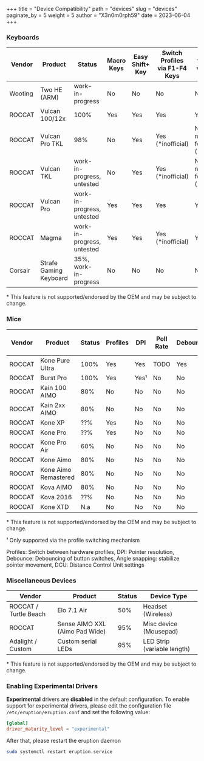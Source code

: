 +++
title = "Device Compatibility"
path = "devices"
slug = "devices"
paginate_by = 5
weight = 5
author = "X3n0m0rph59"
date = 2023-06-04
+++

### Keyboards

| Vendor  | Product                | Status                     | Macro Keys | Easy Shift+ Key | Switch Profiles via F1-F4 Keys | Special functions via F5-F8 Keys    | Media keys F9-F12 |
| ------- |------------------------| -------------------------- | ---------- | -------------- | ------------------------------ | ----------------------------------- | ----------------- |
| Wooting | Two HE (ARM)           | work-in-progress  | No | No | No | No | No | No |
| ROCCAT  | Vulcan 100/12x         | 100%                       | Yes        | Yes            | Yes                            | Yes                                 | Yes               |
| ROCCAT  | Vulcan Pro TKL         | 98%                        | No         | Yes            | Yes (*inofficial)              | No, but may be forced (*inofficial) | Yes               |
| ROCCAT  | Vulcan TKL             | work-in-progress, untested | No         | Yes            | Yes (*inofficial)              | No, but may be forced (*inofficial) | Yes               |
| ROCCAT  | Vulcan Pro             | work-in-progress, untested | Yes        | Yes            | Yes                            | Yes                                 | Yes               |
| ROCCAT  | Magma                  | work-in-progress, untested | Yes        | Yes            | Yes (*inofficial)              | Yes                                 | Yes               |
| Corsair | Strafe Gaming Keyboard | 35%, work-in-progress      | No         | No             | No                             | No                                  | No                |

<p class="annotation">* This feature is not supported/endorsed by the OEM and may be subject to change.</p>

<div class="spacer-xs"></div>

### Mice

| Vendor | Product              | Status | Profiles | DPI  | Poll Rate | Debounce | Angle snapping | DCU | Macro Keys | Easy Shift+ Key |
| ------ |----------------------| ------ | -------- | ---- | --------- | -------- | -------------- | --- | ---------- | -------------- |
| ROCCAT | Kone Pure Ultra      | 100%   | Yes      | Yes  | TODO      | Yes      | Yes            | No  | N.a.       | N.a.           |
| ROCCAT | Burst Pro            | 100%   | Yes      | Yes¹ | No        | No       | No             | No  | N.a.       | N.a.           |
| ROCCAT | Kain 100 AIMO        | 80%    | No       | No   | No        | No       | No             | No  | N.a.       | N.a.           |
| ROCCAT | Kain 2xx AIMO        | 80%    | No       | No   | No        | No       | No             | No  | N.a.       | N.a.           |
| ROCCAT | Kone XP              | ??%    | Yes      | No   | No        | No       | No             | No  | N.a.       | N.a.           |
| ROCCAT | Kone Pro             | ??%    | Yes      | No   | No        | No       | No             | No  | N.a.       | N.a.           |
| ROCCAT | Kone Pro Air         | 60%    | No       | No   | No        | No       | No             | No  | N.a.       | N.a.           |
| ROCCAT | Kone Aimo            | 80%    | No       | No   | No        | No       | No             | No  | N.a.       | N.a.           |
| ROCCAT | Kone Aimo Remastered | 80%    | No       | No   | No        | No       | No             | No  | N.a.       | N.a.           |
| ROCCAT | Kova AIMO            | 80%    | No       | No   | No        | No       | No             | No  | N.a.       | N.a.           |
| ROCCAT | Kova 2016            | ??%    | No       | No   | No        | No       | No             | No  | N.a.       | N.a.           |
| ROCCAT | Kone XTD             | N.a    | No       | No   | No        | No       | No             | No  | N.a.       | N.a.           |

<p class="annotation">
* This feature is not supported/endorsed by the OEM and may be subject to change.
</p>

<p class="annotation">
¹ Only supported via the profile switching mechanism
</p>

<p class="annotation">
Profiles: Switch between hardware profiles, DPI: Pointer resolution, Debounce: Debouncing of button switches,
Angle snapping: stabilize pointer movement, DCU: Distance Control Unit settings
</p>

<div class="spacer-xs"></div>

### Miscellaneous Devices

| Vendor                | Product            | Status | Device Type                 |
| --------------------- | ------------------ | ------ | --------------------------- |
| ROCCAT / Turtle Beach | Elo 7.1 Air        | 50%    | Headset (Wireless)          |
| ROCCAT                | Sense AIMO XXL (Aimo Pad Wide) | 95%    | Misc device (Mousepad)      |
| Adalight / Custom     | Custom serial LEDs | 95%    | LED Strip (variable length) |

<p class="annotation">* This feature is not supported/endorsed by the OEM and may be subject to change.</p>

<div class="spacer-xs"></div>

### Enabling Experimental Drivers

**Experimental** drivers are **disabled** in the default configuration. To enable support for experimental drivers, please edit the configuration file
`/etc/eruption/eruption.conf` and set the following value:

```toml
[global]
driver_maturity_level = "experimental"
```

After that, please restart the eruption daemon

```bash
sudo systemctl restart eruption.service
```

<div class="spacer-xs"></div>
